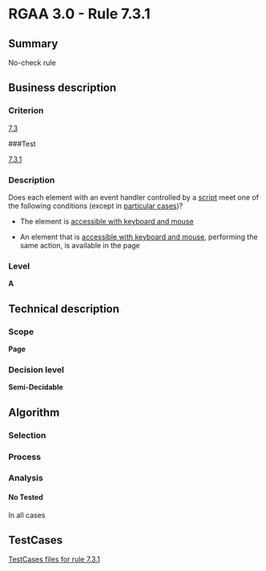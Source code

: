 # RGAA 3.0 -  Rule 7.3.1

## Summary

No-check rule

## Business description

### Criterion

[7.3](http://asqatasun.github.io/RGAA--3.0--EN/RGAA3.0_Criteria_English_version_v1.html#crit-7-3)

###Test

[7.3.1](http://asqatasun.github.io/RGAA--3.0--EN/RGAA3.0_Criteria_English_version_v1.html#test-7-3-1)

### Description
Does each element with an
    event handler controlled by a <a href="http://asqatasun.github.io/RGAA--3.0--EN/RGAA3.0_Glossary_English_version_v1.html#mScript">script</a>
    meet one of the following conditions (except
    in <a title="Particular cases for criterion 7.3" href="http://asqatasun.github.io/RGAA--3.0--EN/RGAA3.0_Particular_cases_English_version_v1.html#cpCrit7-3">particular cases</a>)?
    <ul><li> The element is <a href="http://asqatasun.github.io/RGAA--3.0--EN/RGAA3.0_Glossary_English_version_v1.html#mAAClavierSouris">accessible
    with keyboard and mouse</a></li>
  <li> An element that is <a href="http://asqatasun.github.io/RGAA--3.0--EN/RGAA3.0_Glossary_English_version_v1.html#mAAClavierSouris">accessible
    with keyboard and mouse</a>, performing
   the same action, is available in the page</li>
    </ul> 


### Level

**A**

## Technical description

### Scope

**Page**

### Decision level

**Semi-Decidable**

## Algorithm

### Selection

### Process

### Analysis

#### No Tested 

In all cases



##  TestCases 

[TestCases files for rule 7.3.1](https://github.com/Asqatasun/Asqatasun/tree/master/rules/rules-rgaa3.0/src/test/resources/testcases/rgaa30/Rgaa30Rule070301/) 


